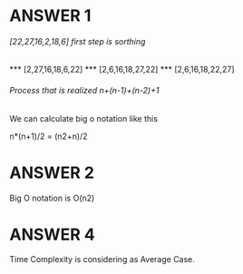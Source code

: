 # ANSWER 1

###### [22,27,16,2,18,6] first step is sorthing

*** [2,27,16,18,6,22]
*** [2,6,16,18,27,22]
*** [2,6,16,18,22,27]

###### Process that is realized n+(n-1)+(n-2)+1

We can calculate big o notation like this 

n*(n+1)/2 = (n2+n)/2

# ANSWER 2

Big O notation is O(n2)

# ANSWER 4

Time Complexity is considering as Average Case. 



